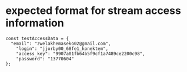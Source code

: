 # expected format for stream access information
``` 
const testAccessData = {
  "email": "zwelakhemaseko02@gmail.com",
    "login": "jjorby00_68fe1_konektem",
    "access_key": "9907a01fb64b5f9cf1a7489ce2200c98",
    "password": "13770604"
};
```
